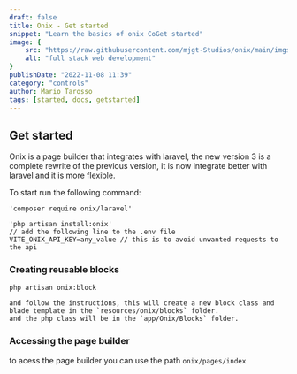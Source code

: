 ```yaml
---
draft: false
title: Onix - Get started
snippet: "Learn the basics of onix CoGet started"
image: {
    src: "https://raw.githubusercontent.com/mjgt-Studios/onix/main/imgs/PostImgs/Controls.png",
    alt: "full stack web development"
}
publishDate: "2022-11-08 11:39"
category: "controls"
author: Mario Tarosso
tags: [started, docs, getstarted]
---
```


## Get started

Onix is a page builder that integrates with laravel, the new version 3 is a complete rewrite of the previous version, it is now integrate better with laravel and it is more flexible.

To start run the following command:

    'composer require onix/laravel'

    'php artisan install:onix'
    // add the following line to the .env file
    VITE_ONIX_API_KEY=any_value // this is to avoid unwanted requests to the api

### Creating reusable blocks
    php artisan onix:block

    and follow the instructions, this will create a new block class and blade template in the `resources/onix/blocks` folder.
    and the php class will be in the `app/Onix/Blocks` folder.

### Accessing the page builder
to acess the page builder you can use the path `onix/pages/index`
